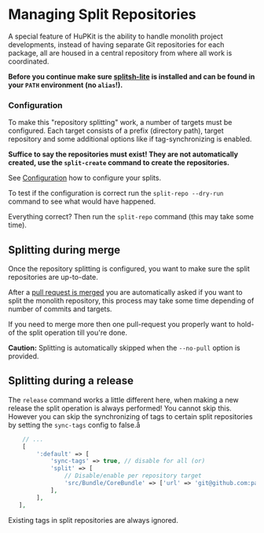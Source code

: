 Managing Split Repositories
===========================

A special feature of HuPKit is the ability to handle monolith project developments,
instead of having separate Git repositories for each package, all are housed in a
central repository from where all work is coordinated.

**Before you continue make sure [splitsh-lite](https://github.com/splitsh/lite) is
installed and can be found in your `PATH` environment (no `alias`!).**

### Configuration

To make this "repository splitting" work, a number of targets must
be configured. Each target consists of a prefix (directory path),
target repository and some additional options like if tag-synchronizing is enabled.

**Suffice to say the repositories must exist! They are not automatically created,
use the `split-create` command to create the repositories.**

See [Configuration](config.md) how to configure your splits.

To test if the configuration is correct run the `split-repo --dry-run`
command to see what would have happened.

Everything correct? Then run the `split-repo` command (this may take some time).

## Splitting during merge

Once the repository splitting is configured, you want to make sure the split repositories
are up-to-date.

After a [pull request is merged](commands/merge.md) you are automatically asked if you want
to split the monolith repository, this process may take some time depending of number
of commits and targets.

If you need to merge more then one pull-request you properly want to hold-of
the split operation till you're done.

**Caution:** Splitting is automatically skipped when the `--no-pull` option is provided.

## Splitting during a release

The `release` command works a little different here, when making a new release the
split operation is always performed! You cannot skip this. However you can skip
the synchronizing of tags to certain split repositories by setting the `sync-tags`
config to false.å

```php
    // ...
    [
        ':default' => [
            'sync-tags' => true, // disable for all (or)
            'split' => [
                // Disable/enable per repository target
                'src/Bundle/CoreBundle' => ['url' => 'git@github.com:park-manager/core-bundle.git', 'sync-tags' => true],
            ],
        ],
   ],
```

Existing tags in split repositories are always ignored.
